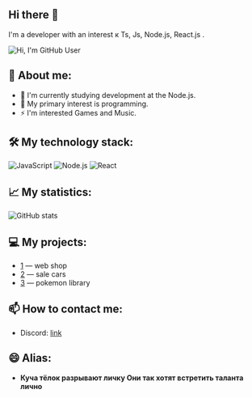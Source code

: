 ## Hi there 👋

I'm a developer with an interest к Ts, Js, Node.js, React.js .

![Hi, I'm GitHub User](https://img.shields.io/badge/Hello-%20GitHub-blue?style=for-the-badge)

## 🚀 About me:
- 🌱 I'm currently studying development at the Node.js.
- 🤔 My primary interest is programming.
- ⚡ I'm interested Games and Music.

## 🛠️ My technology stack:
![JavaScript](https://img.shields.io/badge/-JavaScript-yellow?style=flat-square&logo=javascript&logoColor=fff)
![Node.js](https://img.shields.io/badge/-Node.js-green?style=flat-square&logo=node.js&logoColor=fff)
![React](https://img.shields.io/badge/-React-blue?style=flat-square&logo=react&logoColor=fff)

## 📈 My statistics:

![GitHub stats](https://github-readme-stats.vercel.app/api?username=zxcmixka&show_icons=true&count_private=true&hide=prs&theme=radical)

## 💻 My projects:
- [1](https://github.com/zxcmixka/web-shop) — web shop 
- [2](https://github.com/harukee-dev/bmw-dealer-website) — sale cars
- [3](https://github.com/harukee-dev/pokemon_library) — pokemon library

## 📫 How to contact me:
- Discord: [link](https://discord.gg/MTJQvTGwyN)


## 😄 Alias:
- **Куча тёлок разрывают личку Они так хотят встретить таланта лично**
